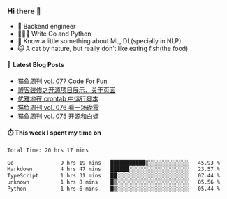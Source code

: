 ### Hi there 👋

- 🔧 Backend engineer
- 👨🏻‍💻 Write Go and Python
- 🔭 Know a little something about ML, DL(specially in NLP)
- 🐱 A cat by nature, but really don’t like eating fish(the food)

#### 📖 Latest Blog Posts
<!-- BLOG-POST-LIST:START -->
- [猫鱼周刊 vol. 077 Code For Fun](https://ameow.xyz/archives/weekly-077)
- [博客装修之开源项目展示、关于页面](https://ameow.xyz/archives/blog-maintenance-showcase-and-about)
- [优雅地在 crontab 中运行脚本](https://ameow.xyz/archives/run-scripts-in-crontab-gracefully)
- [猫鱼周刊 vol. 076 看一场晚霞](https://ameow.xyz/archives/weekly-076)
- [猫鱼周刊 vol. 075 开源和白嫖](https://ameow.xyz/archives/weekly-075)
<!-- BLOG-POST-LIST:END -->

#### ⏱️ This week I spent my time on
<!--START_SECTION:waka-->

```txt
Total Time: 20 hrs 17 mins

Go               9 hrs 19 mins   ███████████▒░░░░░░░░░░░░░   45.93 %
Markdown         4 hrs 47 mins   ██████░░░░░░░░░░░░░░░░░░░   23.57 %
TypeScript       1 hrs 31 mins   ██░░░░░░░░░░░░░░░░░░░░░░░   07.44 %
unknown          1 hrs 8 mins    █▒░░░░░░░░░░░░░░░░░░░░░░░   05.56 %
Python           1 hrs 6 mins    █▒░░░░░░░░░░░░░░░░░░░░░░░   05.44 %
```

<!--END_SECTION:waka-->

<!--
**LeslieLeung/LeslieLeung** is a ✨ _special_ ✨ repository because its `README.md` (this file) appears on your GitHub profile.

Here are some ideas to get you started:

- 🔭 I’m currently working on ...
- 🌱 I’m currently learning ...
- 👯 I’m looking to collaborate on ...
- 🤔 I’m looking for help with ...
- 💬 Ask me about ...
- 📫 How to reach me: ...
- 😄 Pronouns: ...
- ⚡ Fun fact: ...
-->
